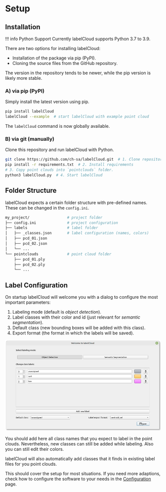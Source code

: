 # Setup

## Installation
!!! info Python Support
    Currently labelCloud supports Python 3.7 to 3.9.

There are two options for installing labelCloud:
* Installation of the package via pip (PyPI).
* Cloning the source files from the GitHub repository.

The version in the repository tends to be newer, while the pip version is likely more stable.

### A) via pip (PyPI)

Simply install the latest version using pip.

``` sh
pip install labelCloud
labelCloud --example  # start labelCloud with example point cloud
```

The `labelCloud` command is now globally available.

### B) via git (manually)

Clone this repository and run labelCloud with Python.

```sh
git clone https://github.com/ch-sa/labelCloud.git  # 1. Clone repository
pip install -r requirements.txt  # 2. Install requirements
# 3. Copy point clouds into `pointclouds` folder.
python3 labelCloud.py  # 4. Start labelCloud
```

## Folder Structure

labelCloud expects a certain folder structure with pre-defined names.
These can be changed in the `config.ini`.


```sh
my_project/                 # project folder
├── config.ini              # project configuration
├── labels                  # label folder
│   ├── _classes.json       # label configuration (names, colors)
│   ├── pcd_01.json
│   ├── pcd_02.json
│   └── ...
└── pointclouds             # point cloud folder
    ├── pcd_01.ply
    ├── pcd_02.ply
    └── ...
```


## Label Configuration

On startup labelCloud will welcome you with a dialog to configure the most important parameters:

1. Labeling mode (default is *object detection*).
2. Label classes with their color and id (just relevant for *semantic segmentation*).
3. Default class (new bounding boxes will be added with this class).
4. Export format (the format in which the labels will be saved).

![Welcome dialog to configure basic labeling settings](assets/welcome_dialog.png)

You should add here all class names that you expect to label in the point clouds.
Nevertheless, new classes can still be added while labeling. Also you can still edit their colors.

labelCloud will also automatically add classes that it finds in existing label files for you point
clouds.

This should cover the setup for most situations. If you need more adaptions, check how to configure
the software to your needs in the [Configuration](configuration.md) page.